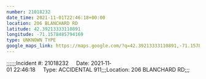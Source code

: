 ```yaml
---
number: 21018232
date_time: 2021-11-01T22:46:18+00:00
location: 206 BLANCHARD RD
latitude: 42.39213333110891
longitude: -71.1578485794169
type: UNKNOWN TYPE
google_maps_link: https://maps.google.com/?q=42.39213333110891,-71.1578485794169
---
```


;;;;;;Incident #: 21018232     Date: 2021‐11‐01 22:46:18     Type: ACCIDENTAL 911;;;Location: 206 BLANCHARD RD;;;
